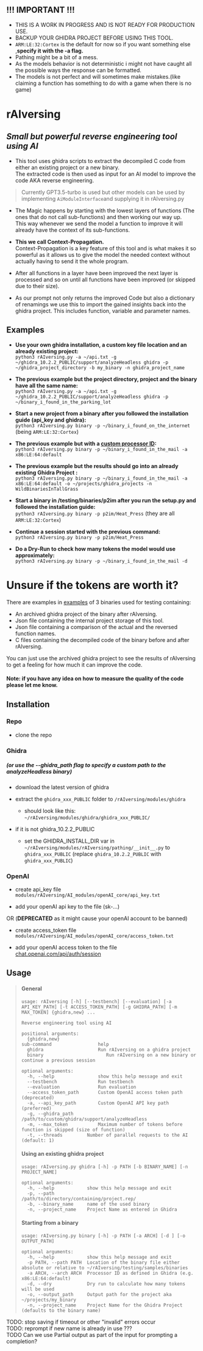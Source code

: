 ## !!! IMPORTANT !!!
* THIS IS A WORK IN PROGRESS AND IS NOT READY FOR PRODUCTION USE.
* BACKUP YOUR GHIDRA PROJECT BEFORE USING THIS TOOL.
* ``ARM:LE:32:Cortex`` is the default for now so if you want something else ,**specify it with the -a flag.**
* Pathing might be a bit of a mess.
* As the models behavior is not deterministic i might not have caught all the possible ways the response can be formatted.
* The models is not perfect and will sometimes make mistakes.(like claiming a function has something to do with a game when there is no game)


# **rAIversing**
## *Small but powerful reverse engineering tool using AI*
 * This tool uses ghidra scripts to extract the decompiled C code from either an existing project or a new binary.  
 The extracted code is then used as input for an AI model to improve the code AKA reverse engineering.  
 >Currently GPT3.5-turbo is used but other models can be used by implementing `AiModuleInterface`and supplying it in rAIversing.py   
 
 * The Magic happens by starting with the lowest layers of functions (The ones that do not call sub-functions) and then working our way up.  
 This way whenever we send the model a function to improve it will already have the context of its sub-functions.    
 * **This we call Context-Propagation.**  
    Context-Propagation is a key feature of this tool and is what makes it so powerful as it allows us to give the model the needed context without actually having to send it the whole program.  
 
 * After all functions in a layer have been improved the next layer is processed and so on until all functions have been improved (or skipped due to their size). 
 * As our prompt not only returns the improved Code but also a dictionary of renamings we use this to import the gained insights back into the ghidra project. 
 This includes function, variable and parameter names.  

 ## Examples
 * **Use your own ghidra installation, a custom key file location and an already existing project:**  
   ``python3 rAIversing.py -a ~/api.txt -g ~/ghidra_10.2.2_PUBLIC/support/analyzeHeadless ghidra -p ~/ghidra_project_directory -b my_binary -n ghidra_project_name``
 
 
 * **The previous example but the project directory, project and the binary have all the same name:**  
   ``python3 rAIversing.py -a ~/api.txt -g ~/ghidra_10.2.2_PUBLIC/support/analyzeHeadless ghidra -p ~/binary_i_found_in_the_parking_lot``  
 
  
 * **Start a new project from a binary after you followed the installation guide (api_key and ghidra):**  
   ``python3 rAIversing.py binary -p ~/binary_i_found_on_the_internet`` (being `ARM:LE:32:Cortex`)  
 
 
 * **The previous example but with a [custom processor ID](https://static.grumpycoder.net/pixel/support/analyzeHeadlessREADME.html#processor):**  
   ``python3 rAIversing.py binary -p ~/binary_i_found_in_the_mail -a x86:LE:64:default``
 
 
 * **The previous example but the results should go into an already existing Ghidra Project :**  
   ``python3 rAIversing.py binary -p ~/binary_i_found_in_the_mail -a x86:LE:64:default -o ~/projects/ghidra_projects -n WildBinariesInTallGrass``

  
 * **Start a binary in /testing/binaries/p2im after you run the setup.py and followed the installation guide:**    
   ``python3 rAIversing.py binary -p p2im/Heat_Press``  (they are all ``ARM:LE:32:Cortex``)  

 
 * **Continue a session started with the previous command:**  
   ``python3 rAIversing.py binary -p p2im/Heat_Press``


 * **Do a Dry-Run to check how many tokens the model would use approximately:**  
   ``python3 rAIversing.py binary -p ~/binary_i_found_in_the_mail -d``

# **Unsure if the tokens are worth it?**
There are examples in [examples](/examples) of 3 binaries used for testing containing:
* An archived ghidra project of the binary after rAIversing.
* Json file containing the internal project storage of this tool.
* Json file containing a comparison of the actual and the reversed function names.
* C files containing the decompiled code of the binary before and after rAIversing.

You can just use the archived ghidra project to see the results of rAIversing to get a feeling for how much it can improve the code.

#### **Note:** if you have any idea on how to measure the quality of the code please let me know.


## Installation
### Repo
* clone the repo
### Ghidra 
##### (or use the --ghidra_path flag to specify a custom path to the analyzeHeadless binary)
* download the latest version of ghidra
 
* extract the `ghidra_xxx_PUBLIC` folder to `/rAIversing/modules/ghidra`

   * should look like this: `~/rAIversing/modules/ghidra/ghidra_xxx_PUBLIC/`
 
* if it is not ghidra_10.2.2_PUBLIC

  * set the GHIDRA_INSTALL_DIR var in `~/rAIversing/modules/rAIversing/pathing/__init__.py` to `ghidra_xxx_PUBLIC` (replace `ghidra_10.2.2_PUBLIC` with `ghidra_xxx_PUBLIC`)
### OpenAI
 * create api_key file `modules/rAIversing/AI_modules/openAI_core/api_key.txt`

 * add your openAI api key to the file (sk-...)
 
 OR (**DEPRECATED** as it might cause your openAI account to be banned)

 * create access_token file `modules/rAIversing/AI_modules/openAI_core/access_token.txt`
 
 * add your openAI access token to the file [chat.openai.com/api/auth/session](https://chat.openai.com/api/auth/session)

## Usage
>#### General
>``` 
>usage: rAIversing [-h] [--testbench] [--evaluation] [-a API_KEY_PATH] [-t ACCESS_TOKEN_PATH] [-g GHIDRA_PATH] [-m MAX_TOKEN] {ghidra,new} ...
>
>Reverse engineering tool using AI
>
>positional arguments:
>   {ghidra,new}
>sub-command                 help
>   ghidra                    Run rAIversing on a ghidra project
>   binary                       Run rAIversing on a new binary or continue a previous session
>
>optional arguments:
>   -h, --help                show this help message and exit
>   --testbench               Run testbench
>   --evaluation              Run evaluation
>   --access_token_path       Custom OpenAI access token path (deprecated)
>   -a, --api_key_path        Custom OpenAI API key path (preferred)
>   -g, --ghidra_path         /path/to/custom/ghidra/support/analyzeHeadless
>   -m, --max_token           Maximum number of tokens before function is skipped (size of function)
>   -t, --threads         Number of parallel requests to the AI (default: 1)
>```
>#### Using an existing ghidra project
>```
>usage: rAIversing.py ghidra [-h] -p PATH [-b BINARY_NAME] [-n PROJECT_NAME]
>
>optional arguments:
>   -h, --help            show this help message and exit
>   -p, --path            /path/to/directory/containing/project.rep/
>   -b, --binary_name     name of the used binary
>   -n, --project_name    Project Name as entered in Ghidra
>```
>
>#### Starting from a binary
>``` 
>usage: rAIversing.py binary [-h] -p PATH [-a ARCH] [-d ] [-o OUTPUT_PATH]
>
>optional arguments:
>   -h, --help            show this help message and exit
>   -p PATH, --path PATH  Location of the binary file either absolute or relative to ~/rAIversing/testing/samples/binaries
>   -a ARCH, --arch ARCH  Processor ID as defined in Ghidra (e.g. x86:LE:64:default)
>   -d, --dry             Dry run to calculate how many tokens will be used
>   -o, --output_path     Output path for the project aka ~/projects/my_binary
>   -n, --project_name    Project Name for the Ghidra Project (defaults to the binary name)
>```

TODO: stop saving if timeout or other "invalid" errors occur  
TODO: reprompt if new name is already in use ???  
TODO Can we use Partial output as part of the input for prompting a completion?  

